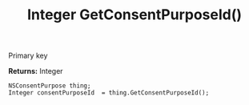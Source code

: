 ﻿---
uid: crmscript_ref_NSConsentPurpose_GetConsentPurposeId
title: Integer GetConsentPurposeId()
intellisense: NSConsentPurpose.GetConsentPurposeId
keywords: NSConsentPurpose, GetConsentPurposeId
so.topic: reference
---

Primary key

**Returns:** Integer


```crmscript
NSConsentPurpose thing;
Integer consentPurposeId  = thing.GetConsentPurposeId();
```


